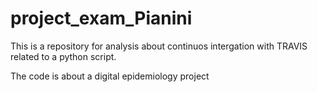 # project_exam_Pianini


This is a repository for analysis about continuos intergation with TRAVIS related to a python script.

The code is about a digital epidemiology project 


